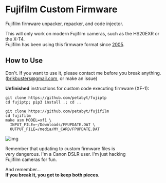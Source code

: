 # Fujifilm Custom Firmware
Fujifilm firmware unpacker, repacker, and code injector.  

This will only work on modern Fujifilm cameras, such as the HS20EXR or the X-T4.  
Fujifilm has been using this firmware format since [2005](https://fujifilm-x.com/en-us/support/download/procedure-finepix-z/).  

## How to Use
Don't. If you want to use it, please contact me before you break anything.  
(brikbusters@gmail.com, or make an issue)  

**Unfinished** instructions for custom code executing firmware (XF-1):
```
git clone https://github.com/petabyt/fujiptp
cd fujiptp; pip3 install .; cd ..
```

```
git clone https://github.com/petabyt/fujifilm
cd fujifilm
make asm MODEL=xf1 \
  INPUT_FILE=~/Downloads/FPUPDATE.DAT \
  OUTPUT_FILE=/media/MY_CARD/FPUPDATE.DAT
```

![img](https://petabyt.dev/filedump/IMG_0010.JPG)

Remember that updating to custom firmware files is  
very dangerous. I'm a Canon DSLR user. I'm just hacking  
Fujifilm cameras for fun.  

And remember...   
**If you break it, you get to keep both pieces.**  

